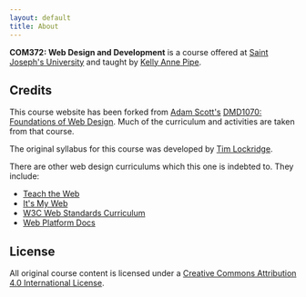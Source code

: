```yaml
---
layout: default
title: About
---
```


**COM372: Web Design and Development** is a course offered at [Saint Joseph's University](http://www.sju.edu/) and taught by [Kelly Anne Pipe](http://kapipe.com/).

## Credits

This course website has been forked from [Adam Scott's](http://adamdscott.com/) [DMD1070: Foundations of Web Design](https://github.com/DMD1070/DMD1070.github.io).  Much of the curriculum and activities are taken from that course.

The original syllabus for this course was developed by [Tim Lockridge](http://www.timlockridge.com/).

There are other web design curriculums which this one is indebted to. They include:

- [Teach the Web](http://teachtheweb.com/)
- [It's My Web](http://people.mozilla.org/~cmills/st-chads/)
- [W3C Web Standards Curriculum](http://www.w3.org/wiki/Web_Standards_Curriculum)
- [Web Platform Docs](http://docs.webplatform.org/wiki/beginners)

## License 

All original course content is licensed under a [Creative Commons Attribution 4.0 International License](http://creativecommons.org/licenses/by/4.0/).